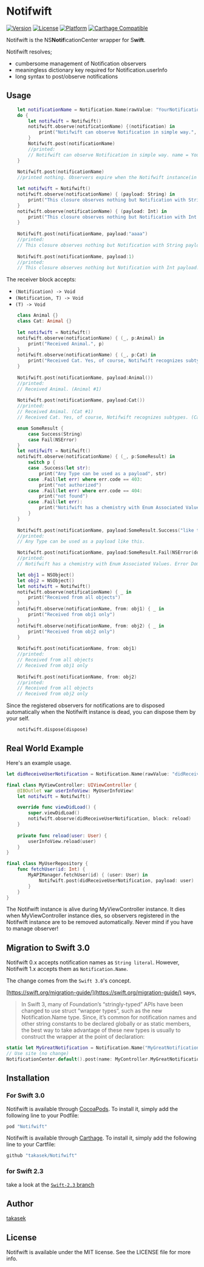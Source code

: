 # Notifwift

[![Version](https://img.shields.io/cocoapods/v/Notifwift.svg?style=flat)](http://cocoapods.org/pods/Notifwift)
[![License](https://img.shields.io/cocoapods/l/Notifwift.svg?style=flat)](http://cocoapods.org/pods/Notifwift)
[![Platform](https://img.shields.io/cocoapods/p/Notifwift.svg?style=flat)](http://cocoapods.org/pods/Notifwift)
[![Carthage Compatible](https://img.shields.io/badge/Carthage-compatible-4BC51D.svg?style=flat)](https://github.com/Carthage/Carthage)

Notifwift is the NS**Notif**icationCenter wrapper for S**wift**.

Notifwift resolves;

- cumbersome management of Notification observers
- meaningless dictionary key required for Notification.userInfo
- long syntax to post/observe notifications


## Usage

```swift
    let notificationName = Notification.Name(rawValue: "YourNotificationName")
    do {
        let notifwift = Notifwift()
        notifwift.observe(notificationName) {(notification) in
            print("Notifwift can observe Notification in simple way.", notification)
        }
        Notifwift.post(notificationName)
        //printed:
        // Notifwift can observe Notification in simple way. name = YourNotificationName, object = nil, userInfo = nil
    }
    
    Notifwift.post(notificationName)
    //printed nothing. Observers expire when the Notifwift instance(in this case) is destructed.
```

```swift
    let notifwift = Notifwift()
    notifwift.observe(notificationName) { (payload: String) in
        print("This closure observes nothing but Notification with String payload.", payload)
    }
    notifwift.observe(notificationName) { (payload: Int) in
        print("This closure observes nothing but Notification with Int payload.", payload)
    }
    
    Notifwift.post(notificationName, payload:"aaaa")
    //printed:
    // This closure observes nothing but Notification with String payload. aaaa
    
    Notifwift.post(notificationName, payload:1)
    //printed:
    // This closure observes nothing but Notification with Int payload. 1
```

The receiver block accepts:

- `(Notification) -> Void`
- `(Notification, T) -> Void`
- `(T) -> Void`

```swift
    class Animal {}
    class Cat: Animal {}
    
    let notifwift = Notifwift()
    notifwift.observe(notificationName) { (_, p:Animal) in
        print("Received Animal.", p)
    }
    notifwift.observe(notificationName) { (_, p:Cat) in
        print("Received Cat. Yes, of course, Notifwift recognizes subtypes.", p)
    }
    
    Notifwift.post(notificationName, payload:Animal())
    //printed:
    // Received Animal. (Animal #1)
    
    Notifwift.post(notificationName, payload:Cat())
    //printed:
    // Received Animal. (Cat #1)
    // Received Cat. Yes, of course, Notifwift recognizes subtypes. (Cat #1)
```

```swift
    enum SomeResult {
        case Success(String)
        case Fail(NSError)
    }
    let notifwift = Notifwift()
    notifwift.observe(notificationName) { (_, p:SomeResult) in
        switch p {
        case .Success(let str):
            print("Any Type can be used as a payload", str)
        case .Fail(let err) where err.code == 403:
            print("not authorized")
        case .Fail(let err) where err.code == 404:
            print("not found")
        case .Fail(let err):
            print("Notifwift has a chemistry with Enum Associated Values.", err)
        }
    }
    
    Notifwift.post(notificationName, payload:SomeResult.Success("like this."))
    //printed:
    // Any Type can be used as a payload like this.

    Notifwift.post(notificationName, payload:SomeResult.Fail(NSError(domain: "", code: 0, userInfo: nil)))
    //printed:
    // Notifwift has a chemistry with Enum Associated Values. Error Domain= Code=0 "(null)"
```

```swift
    let obj1 = NSObject()
    let obj2 = NSObject()
    let notifwift = Notifwift()
    notifwift.observe(notificationName) { _ in
        print("Received from all objects")
    }
    notifwift.observe(notificationName, from: obj1) { _ in
        print("Received from obj1 only")
    }
    notifwift.observe(notificationName, from: obj2) { _ in
        print("Received from obj2 only")
    }
    
    Notifwift.post(notificationName, from: obj1)
    //printed:
    // Received from all objects
    // Received from obj1 only
    
    Notifwift.post(notificationName, from: obj2)
    //printed:
    // Received from all objects
    // Received from obj2 only
```

Since the registered observers for notifications are to disposed automatically when the Notifwift instance is dead, you can dispose them by your self.

```
    notifwift.dispose(dispose)
```


## Real World Example

Here's an example usage.

```swift
let didReceiveUserNotification = Notification.Name(rawValue: "didReceiveUserNotification")

final class MyViewController: UIViewController {
    @IBOutlet var userInfoView: MyUserInfoView!
    let notifwift = Notifwift()

    override func viewDidLoad() {
        super.viewDidLoad()
        notifwift.observe(didReceiveUserNotification, block: reload)
    }
    
    private func reload(user: User) {
        userInfoView.reload(user)
    }
}

final class MyUserRepository {
    func fetchUser(id: Int) {
        MyAPIManager.fetchUser(id) { (user: User) in
            Notifwift.post(didReceiveUserNotification, payload: user)
        }
    }
}

```

The Notifwift instance is alive during MyViewController instance.
It dies when MyViewController instance dies, so observers registered in the Notifwift instance are to be removed automatically.  Never mind if you have to manage observer!


## Migration to Swift 3.0

Notifwift 0.x accepts notification names as `String literal`. However, Notifwift 1.x accepts them as `Notification.Name`.

The change comes from the `Swift 3.0`'s concept.

[https://swift.org/migration-guide/](https://swift.org/migration-guide/) says,

>In Swift 3, many of Foundation’s “stringly-typed” APIs have been changed to use struct “wrapper types”, such as the new Notification.Name type. Since, it’s common for notification names and other string constants to be declared globally or as static members, the best way to take advantage of these new types is usually to construct the wrapper at the point of declaration:
>
```swift
static let MyGreatNotification = Notification.Name("MyGreatNotification")
// Use site (no change)
NotificationCenter.default().post(name: MyController.MyGreatNotification, object: self)'
```


## Installation

### For Swift 3.0

Notifwift is available through [CocoaPods](http://cocoapods.org). To install it, simply add the following line to your Podfile:

```ruby
pod "Notifwift"
```

Notifwift is available through [Carthage](https://github.com/Carthage/Carthage). To install it, simply add the following line to your Cartfile:
 
```ruby
github "takasek/Notifwift"
```

### for Swift 2.3

take a look at the [`Swift-2.3` branch](https://github.com/takasek/Notifwift/tree/swift-2.3)


## Author

[takasek](https://twitter.com/takasek)

## License

Notifwift is available under the MIT license. See the LICENSE file for more info.
